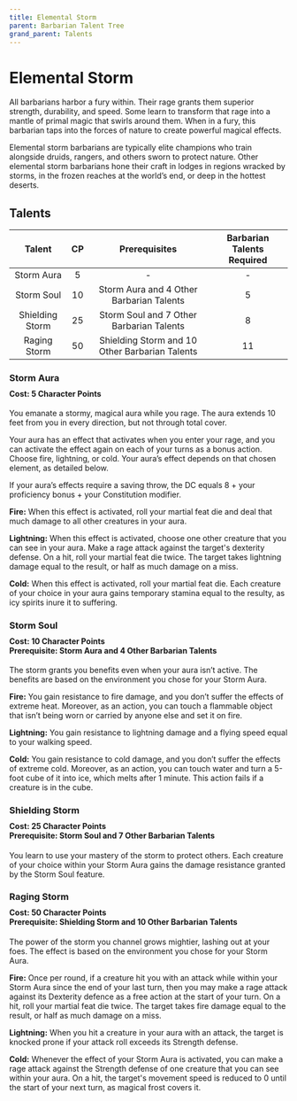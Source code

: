 ```yaml
---
title: Elemental Storm
parent: Barbarian Talent Tree
grand_parent: Talents
---
```


# Elemental Storm
All barbarians harbor a fury within. Their rage grants them superior strength, durability, and speed. Some learn to transform that rage into a mantle of primal magic that swirls around them. When in a fury, this barbarian taps into the forces of nature to create powerful magical effects.

Elemental storm barbarians are typically elite champions who train alongside druids, rangers, and others sworn to protect nature. Other elemental storm barbarians hone their craft in lodges in regions wracked by storms, in the frozen reaches at the world’s end, or deep in the hottest deserts.

## Talents

| Talent | CP | Prerequisites | Barbarian Talents Required |
|:------:|:--:|:-------------:|:--------------------------:|
| Storm Aura | 5  | - | - |
| Storm Soul| 10 | Storm Aura and 4 Other Barbarian Talents | 5 |
| Shielding Storm | 25 | Storm Soul and 7 Other Barbarian Talents | 8 |
| Raging Storm | 50 | Shielding Storm and 10 Other Barbarian Talents | 11 |

### Storm Aura

<div style="margin-top:-10px;"></div>

#### **Cost:** 5 Character Points
You emanate a stormy, magical aura while you rage. The aura extends 10 feet from you in every direction, but not through total cover.

Your aura has an effect that activates when you enter your rage, and you can activate the effect again on each of your turns as a bonus action. Choose fire, lightning, or cold. Your aura’s effect depends on that chosen element, as detailed below.

If your aura’s effects require a saving throw, the DC equals 8 + your proficiency bonus + your Constitution modifier.

**Fire:** When this effect is activated, roll your martial feat die and deal that much damage to all other creatures in your aura.

**Lightning:** When this effect is activated, choose one other creature that you can see in your aura. Make a rage attack against the target's dexterity defense. On a hit, roll your martial feat die twice. The target takes lightning damage equal to the result, or half as much damage on a miss.

**Cold:** When this effect is activated, roll your martial feat die. Each creature of your choice in your aura gains temporary stamina equal to the resulty, as icy spirits inure it to suffering.

### Storm Soul

<div style="margin-top:-10px;"></div>

#### **Cost:** 10 Character Points<br>**Prerequisite:** Storm Aura and 4 Other Barbarian Talents
The storm grants you benefits even when your aura isn’t active. The benefits are based on the environment you chose for your Storm Aura.

**Fire:** You gain resistance to fire damage, and you don’t suffer the effects of extreme heat. Moreover, as an action, you can touch a flammable object that isn’t being worn or carried by anyone else and set it on fire.

**Lightning:** You gain resistance to lightning damage and a flying speed equal to your walking speed.

**Cold:** You gain resistance to cold damage, and you don’t suffer the effects of extreme cold. Moreover, as an action, you can touch water and turn a 5-foot cube of it into ice, which melts after 1 minute. This action fails if a creature is in the cube.

### Shielding Storm

<div style="margin-top:-10px;"></div>

#### **Cost:** 25 Character Points<br>**Prerequisite:** Storm Soul and 7 Other Barbarian Talents
You learn to use your mastery of the storm to protect others. Each creature of your choice within your Storm Aura gains the damage resistance granted by the Storm Soul feature.

### Raging Storm

<div style="margin-top:-10px;"></div>

#### **Cost:** 50 Character Points<br>**Prerequisite:** Shielding Storm and 10 Other Barbarian Talents
The power of the storm you channel grows mightier, lashing out at your foes. The effect is based on the environment you chose for your Storm Aura.

**Fire:** Once per round, if a creature hit you with an attack while within your Storm Aura since the end of your last turn, then you may make a rage attack against its Dexterity defence as a free action at the start of your turn. On a hit, roll your martial feat die twice. The target takes fire damage equal to the result, or half as much damage on a miss.

**Lightning:** When you hit a creature in your aura with an attack, the target is knocked prone if your attack roll exceeds its Strength defense.

**Cold:** Whenever the effect of your Storm Aura is activated, you can make a rage attack against the Strength defense of one creature that you can see within your aura. On a hit, the target's movement speed is reduced to 0 until the start of your next turn, as magical frost covers it.
